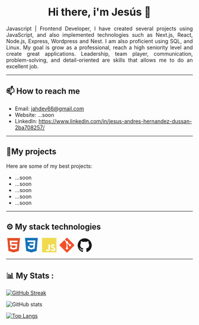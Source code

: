 <div align="center">
    <h1 align="center">Hi there, i'm Jesús 👋</h1>
</div>
<div align="justify"
    <h3>Javascript | Frontend Developer, I have created several projects using JavaScript, and also implemented technologies such as Next.js, React,   Node.js, Express, Wordpress and Nest. I am also proficient using SQL, and Linux. My goal is grow as a professional, reach a high seniority level and create great applications. Leadership, team player, communication, problem-solving, and detail-oriented are skills that allows me to do an excellent job.</h3>
</div>

---

## 📫 How to reach me 
- Email: jahdev66@gmail.com
- Website: ...soon
- LinkedIn: https://www.linkedin.com/in/jesus-andres-hernandez-dussan-2ba708257/
---

 ## 🚀My projects 

 Here are some of my best projects:
- ...soon
- ...soon
- ...soon
- ...soon
- ...soon

---


## ⚙ My stack technologies
<div>
        <img src="https://github.com/devicons/devicon/blob/master/icons/html5/html5-plain.svg" title="HTML5" alt="HTML" width="40" height="40"/>&nbsp;
        <img src="https://github.com/devicons/devicon/blob/master/icons/css3/css3-plain.svg" title="HTML5" alt="HTML" width="40" height="40"/>&nbsp;
        <img src="https://github.com/devicons/devicon/blob/master/icons/javascript/javascript-plain.svg" title="HTML5" alt="HTML" width="40" height="40"/>&nbsp;
        <img src="https://github.com/devicons/devicon/blob/master/icons/git/git-plain.svg" title="HTML5" alt="HTML" width="40" height="40"/>&nbsp;
        <img src="https://github.com/devicons/devicon/blob/master/icons/github/github-original.svg" title="HTML5" alt="HTML" width="40" height="40"/>&nbsp;
</div>
     
---

## 📊 My Stats :

[![GitHub Streak](http://github-readme-streak-stats.herokuapp.com?user=jahd66&theme=tokyonight)](https://git.io/streak-stats)

![GitHub stats](https://github-readme-stats.vercel.app/api?username=jahd66&show_icons=true&theme=tokyonight)

[![Top Langs](https://github-readme-stats.vercel.app/api/top-langs/?username=jahd66&theme=tokyonight)](https://github.com/anuraghazra/github-readme-stats)
